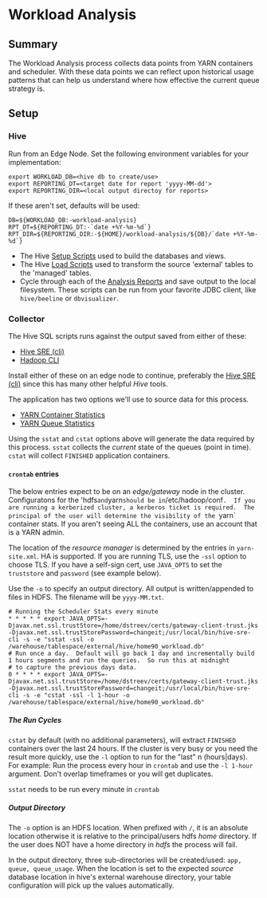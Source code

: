 # Workload Analysis

## Summary

The Workload Analysis process collects data points from YARN containers and scheduler.  With these data points we can reflect upon historical usage patterns that can help us understand where how effective the current queue strategy is.

## Setup

### Hive

Run from an Edge Node. Set the following environment variables for your implementation:
```
export WORKLOAD_DB=<hive db to create/use>
export REPORTING_DT=<target date for report 'yyyy-MM-dd'>
export REPORTING_DIR=<local output directoy for reports>
```

If these aren't set, defaults will be used:

```
DB=${WORKLOAD_DB:-workload-analysis}
RPT_DT=${REPORTING_DT:-`date +%Y-%m-%d`}
RPT_DIR=${REPORTING_DIR:-${HOME}/workload-analysis/${DB}/`date +%Y-%m-%d`}
```

- The Hive [Setup Scripts](bin/setup.sh) used to build the databases and views.
- The Hive [Load Scripts](bin/load.sh) used to transform the source 'external' tables to the 'managed' tables.
- Cycle through each of the [Analysis Reports](bin/report.sh) and save output to the local filesystem.  These scripts can be run from your favorite JDBC client, like `hive/beeline` or `dbvisualizer`.

### Collector

The Hive SQL scripts runs against the output saved from either of these:
 - [Hive SRE (cli)](https://github.com/dstreev/cloudera_upgrade_utils/blob/master/hive-sre/README.md)
 - [Hadoop CLI](https://github.com/dstreev/hadoop-cli/blob/master/README.md)
 
Install either of these on an edge node to continue, preferably the [Hive SRE (cli)](https://github.com/dstreev/cloudera_upgrade_utils/blob/master/hive-sre/README.md) since this has many other helpful *Hive* tools.

The application has two options we'll use to source data for this process.
- [YARN Container Statistics](https://github.com/dstreev/hadoop-cli/blob/master/README.md#container-stats)
- [YARN Queue Statistics](https://github.com/dstreev/hadoop-cli/blob/master/README.md#scheduler-stats)

Using the `sstat` and `cstat` options above will generate the data required by this process.  `sstat` collects the *current* state of the queues (point in time).  `cstat` will collect `FINISHED` application containers.

#### `crontab` entries

The below entries expect to be on an *edge/gateway* node in the cluster.  Configuratons for the 'hdfs` and `yarn` should be in `/etc/hadoop/conf`.  If you are running a kerberized cluster, a kerberos ticket is required.  The principal of the user will determine the visibility of the `yarn` container stats.  If you aren't seeing ALL the containers, use an account that is a YARN admin.

The location of the *resource manager* is determined by the entries in `yarn-site.xml`.  HA is supported. If you are running TLS, use the `-ssl` option to choose TLS.  If you have a self-sign cert, use `JAVA_OPTS` to set the `truststore` and `password` (see example below).
 
 Use the `-o` to specify an output directory. All output is written/appended to files in HDFS.  The filename will be `yyyy-MM.txt`. 

```
# Running the Scheduler Stats every minute
* * * * * export JAVA_OPTS=-Djavax.net.ssl.trustStore=/home/dstreev/certs/gateway-client-trust.jks -Djavax.net.ssl.trustStorePassword=changeit;/usr/local/bin/hive-sre-cli -s -e "sstat -ssl -o /warehouse/tablespace/external/hive/home90_workload.db"
# Run once a day.  Default will go back 1 day and incrementally build 1 hours segments and run the queries.  So run this at midnight
# to capture the previous days data.
0 * * * * export JAVA_OPTS=-Djavax.net.ssl.trustStore=/home/dstreev/certs/gateway-client-trust.jks -Djavax.net.ssl.trustStorePassword=changeit;/usr/local/bin/hive-sre-cli -s -e "cstat -ssl -l 1-hour -o /warehouse/tablespace/external/hive/home90_workload.db"
```

##### The Run Cycles

`cstat` by default (with no additional parameters), will extract `FINISHED` containers over the last 24 hours.  If the cluster is very busy or you need the result more quickly, use the `-l` option to run for the "last" n (hours|days).  For example: Run the process every hour in `crontab` and use the `-l 1-hour` argument.  Don't overlap timeframes or you will get duplicates.

`sstat` needs to be run every minute in `crontab`

##### Output Directory

The `-o` option is an HDFS location.  When prefixed with `/`, it is an absolute location otherwise it is relative to the principal/users hdfs *home* directory.  If the user does NOT have a home directory in *hdfs* the process will fail.

In the output directory, three sub-directories will be created/used: `app, queue, queue_usage`.  When the location is set to the expected *source* database location in hive's external warehouse directory, your table configuration will pick up the values automatically.

## 
